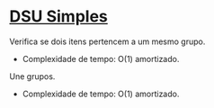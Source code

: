 # [DSU Simples](dsu.cpp)

Verifica se dois itens pertencem a um mesmo grupo.

- Complexidade de tempo: O(1) amortizado.

Une grupos.

- Complexidade de tempo: O(1) amortizado.